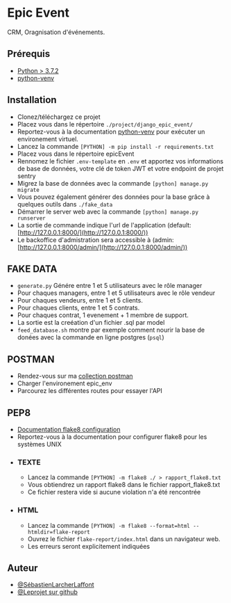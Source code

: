 # Epic Event


CRM, Oragnisation d'événements. 


## Prérequis
 - [Python > 3.7.2](https://www.python.org/downloads/)
 - [python-venv](https://docs.python.org/fr/3/library/venv.html)
  
## Installation
- Clonez/téléchargez ce projet
- Placez vous dans le répertoire `./project/django_epic_event/`
- Reportez-vous à la documentation [python-venv](https://docs.python.org/fr/3/library/venv.html)
  pour exécuter un environement virtuel.
- Lancez la commande `[PYTHON] -m pip install -r requirements.txt`
- Placez vous dans le répertoire epicEvent
- Rennomez le fichier `.env-template` en `.env` et apportez vos informations de base de données, votre clé de token JWT et votre endpoint de projet sentry
- Migrez la base de données avec la commande `[python] manage.py migrate`
- Vous pouvez également générer des données pour la base grâce à quelques outils dans `./fake_data`
- Démarrer le server web avec la commande `[python] manage.py runserver`
- La sortie de commande indique l'url de l'application (default: [http://127.0.0.1:8000/](http://127.0.0.1:8000/))
- Le backoffice d'admistration sera accessible à (admin: [http://127.0.0.1:8000/admin/](http://127.0.0.1:8000/admin/))

## FAKE DATA
- `generate.py` Génére entre 1 et 5 utilisateurs avec le rôle manager
- Pour chaques managers, entre 1 et 5 utilisateurs avec le rôle vendeur
- Pour chaques vendeurs, entre 1 et 5 clients.
- Pour chaques clients, entre 1 et 5 contrats.
- Pour chaques contrat, 1 evenement + 1 membre de support.
- La sortie est la creéation d'un fichier .sql par model
- `feed_database.sh` montre par exemple comment nourir la base de donées avec la commande en ligne postgres (`psql`) 

## POSTMAN
- Rendez-vous sur ma [collection postman](https://web.postman.co/workspace/epic_event_DAP_P12~f0477d25-96a0-4129-93e6-ed72ff569317/overview)
- Charger l'environement epic_env
- Parcourez les différentes routes pour essayer l'API

## PEP8
- [Documentation flake8 configuration](https://flake8.pycqa.org/en/latest/user/configuration.html)
- Reportez-vous à la documentation pour configurer flake8 pour les systèmes UNIX
-   ### TEXTE
    - Lancez la commande `[PYTHON] -m flake8 ./ > rapport_flake8.txt`
    - Vous obtiendrez un rapport flake8 dans le fichier rapport_flake8.txt
    - Ce fichier restera vide si aucune violation n'a été rencontrée
-   ### HTML
    - Lancez la commande `[PYTHON] -m flake8 --format=html --htmldir=flake-report`
    - Ouvrez le fichier `flake-report/index.html` dans un navigateur web.
    - Les erreurs seront explicitement indiquées
  
## Auteur
- [@SébastienLarcherLaffont](https://www.github.com/zionhigt)
- [@Leprojet sur github](https://github.com/zionhigt/Sebastian_Larcher-Laffont_DAP_P12)

  